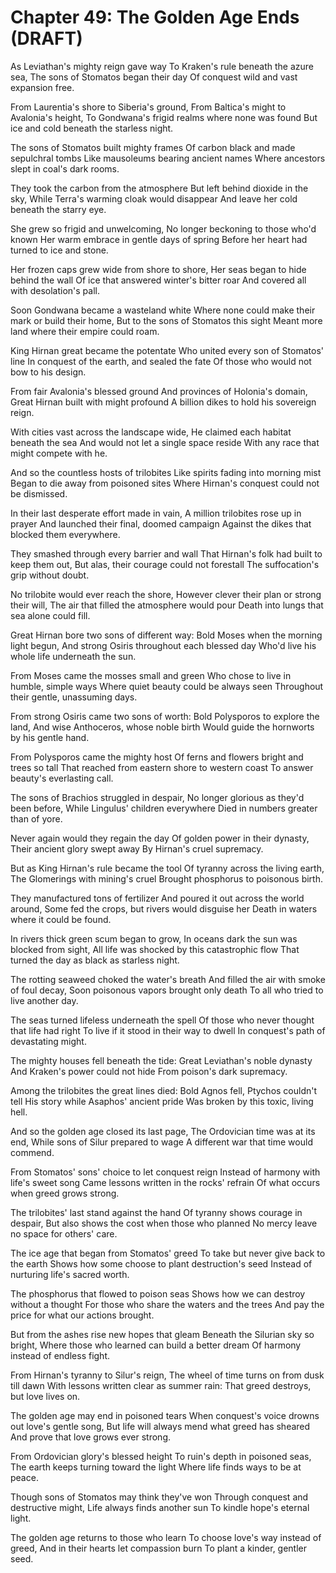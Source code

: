 # Chapter 49: The Golden Age Ends (DRAFT)

As Leviathan's mighty reign gave way
To Kraken's rule beneath the azure sea,
The sons of Stomatos began their day
Of conquest wild and vast expansion free.

From Laurentia's shore to Siberia's ground,
From Baltica's might to Avalonia's height,
To Gondwana's frigid realms where none was found
But ice and cold beneath the starless night.

The sons of Stomatos built mighty frames
Of carbon black and made sepulchral tombs
Like mausoleums bearing ancient names
Where ancestors slept in coal's dark rooms.

They took the carbon from the atmosphere
But left behind dioxide in the sky,
While Terra's warming cloak would disappear
And leave her cold beneath the starry eye.

She grew so frigid and unwelcoming,
No longer beckoning to those who'd known
Her warm embrace in gentle days of spring
Before her heart had turned to ice and stone.

Her frozen caps grew wide from shore to shore,
Her seas began to hide behind the wall
Of ice that answered winter's bitter roar
And covered all with desolation's pall.

Soon Gondwana became a wasteland white
Where none could make their mark or build their home,
But to the sons of Stomatos this sight
Meant more land where their empire could roam.

King Hirnan great became the potentate
Who united every son of Stomatos' line
In conquest of the earth, and sealed the fate
Of those who would not bow to his design.

From fair Avalonia's blessed ground
And provinces of Holonia's domain,
Great Hirnan built with might profound
A billion dikes to hold his sovereign reign.

With cities vast across the landscape wide,
He claimed each habitat beneath the sea
And would not let a single space reside
With any race that might compete with he.

And so the countless hosts of trilobites
Like spirits fading into morning mist
Began to die away from poisoned sites
Where Hirnan's conquest could not be dismissed.

In their last desperate effort made in vain,
A million trilobites rose up in prayer
And launched their final, doomed campaign
Against the dikes that blocked them everywhere.

They smashed through every barrier and wall
That Hirnan's folk had built to keep them out,
But alas, their courage could not forestall
The suffocation's grip without doubt.

No trilobite would ever reach the shore,
However clever their plan or strong their will,
The air that filled the atmosphere would pour
Death into lungs that sea alone could fill.

Great Hirnan bore two sons of different way:
Bold Moses when the morning light begun,
And strong Osiris throughout each blessed day
Who'd live his whole life underneath the sun.

From Moses came the mosses small and green
Who chose to live in humble, simple ways
Where quiet beauty could be always seen
Throughout their gentle, unassuming days.

From strong Osiris came two sons of worth:
Bold Polysporos to explore the land,
And wise Anthoceros, whose noble birth
Would guide the hornworts by his gentle hand.

From Polysporos came the mighty host
Of ferns and flowers bright and trees so tall
That reached from eastern shore to western coast
To answer beauty's everlasting call.

The sons of Brachios struggled in despair,
No longer glorious as they'd been before,
While Lingulus' children everywhere
Died in numbers greater than of yore.

Never again would they regain the day
Of golden power in their dynasty,
Their ancient glory swept away
By Hirnan's cruel supremacy.

But as King Hirnan's rule became the tool
Of tyranny across the living earth,
The Glomerings with mining's cruel
Brought phosphorus to poisonous birth.

They manufactured tons of fertilizer
And poured it out across the world around,
Some fed the crops, but rivers would disguise her
Death in waters where it could be found.

In rivers thick green scum began to grow,
In oceans dark the sun was blocked from sight,
All life was shocked by this catastrophic flow
That turned the day as black as starless night.

The rotting seaweed choked the water's breath
And filled the air with smoke of foul decay,
Soon poisonous vapors brought only death
To all who tried to live another day.

The seas turned lifeless underneath the spell
Of those who never thought that life had right
To live if it stood in their way to dwell
In conquest's path of devastating might.

The mighty houses fell beneath the tide:
Great Leviathan's noble dynasty
And Kraken's power could not hide
From poison's dark supremacy.

Among the trilobites the great lines died:
Bold Agnos fell, Ptychos couldn't tell
His story while Asaphos' ancient pride
Was broken by this toxic, living hell.

And so the golden age closed its last page,
The Ordovician time was at its end,
While sons of Silur prepared to wage
A different war that time would commend.

From Stomatos' sons' choice to let conquest reign
Instead of harmony with life's sweet song
Came lessons written in the rocks' refrain
Of what occurs when greed grows strong.

The trilobites' last stand against the hand
Of tyranny shows courage in despair,
But also shows the cost when those who planned
No mercy leave no space for others' care.

The ice age that began from Stomatos' greed
To take but never give back to the earth
Shows how some choose to plant destruction's seed
Instead of nurturing life's sacred worth.

The phosphorus that flowed to poison seas
Shows how we can destroy without a thought
For those who share the waters and the trees
And pay the price for what our actions brought.

But from the ashes rise new hopes that gleam
Beneath the Silurian sky so bright,
Where those who learned can build a better dream
Of harmony instead of endless fight.

From Hirnan's tyranny to Silur's reign,
The wheel of time turns on from dusk till dawn
With lessons written clear as summer rain:
That greed destroys, but love lives on.

The golden age may end in poisoned tears
When conquest's voice drowns out love's gentle song,
But life will always mend what greed has sheared
And prove that love grows ever strong.

From Ordovician glory's blessed height
To ruin's depth in poisoned seas,
The earth keeps turning toward the light
Where life finds ways to be at peace.

Though sons of Stomatos may think they've won
Through conquest and destructive might,
Life always finds another sun
To kindle hope's eternal light.

The golden age returns to those who learn
To choose love's way instead of greed,
And in their hearts let compassion burn
To plant a kinder, gentler seed.